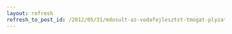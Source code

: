 ```yaml
---
layout: refresh
refresh_to_post_id: /2012/05/31/mdosult-az-vodafejlesztst-tmogat-plyzatok-beadsi-hatrideje
---
```

